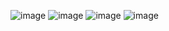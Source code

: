 
![image](https://user-images.githubusercontent.com/70823020/176678271-6f27fc4a-020d-44aa-88a0-16ef7d43b9d8.png)
![image](https://user-images.githubusercontent.com/70823020/176678337-6950076d-d6c7-49d3-85b1-ae9387385de0.png)
![image](https://user-images.githubusercontent.com/70823020/176678415-990c9929-bdb2-499b-9204-3069e9ceaece.png)
![image](https://user-images.githubusercontent.com/70823020/176678487-b8e23cdf-6dd9-4393-b5b1-bfc58eb1028c.png)
